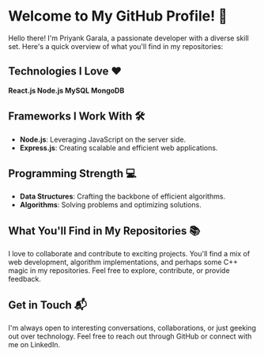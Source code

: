 # Welcome to My GitHub Profile! 👋

Hello there! I'm Priyank Garala, a passionate developer with a diverse skill set. Here's a quick overview of what you'll find in my repositories:

## Technologies I Love ❤️
**React.js
Node.js
MySQL
MongoDB**

## Frameworks I Work With 🛠️
- **Node.js**: Leveraging JavaScript on the server side.
- **Express.js**: Creating scalable and efficient web applications.

## Programming Strength 💻
- **Data Structures**: Crafting the backbone of efficient algorithms.
- **Algorithms**: Solving problems and optimizing solutions.

## What You'll Find in My Repositories 📚
I love to collaborate and contribute to exciting projects. You'll find a mix of web development, algorithm implementations, and perhaps some C++ magic in my repositories. Feel free to explore, contribute, or provide feedback.

## Get in Touch 📬
I'm always open to interesting conversations, collaborations, or just geeking out over technology. Feel free to reach out through GitHub or connect with me on LinkedIn.

